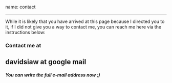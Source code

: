 name: contact

---

While it is likely that you have arrived at this page because I directed you to it, if I did not give you a way to contact me, you can reach me here via the instructions below:

### Contact me at

## davidsiaw at google mail

##### You can write the full e-mail address now ;)
